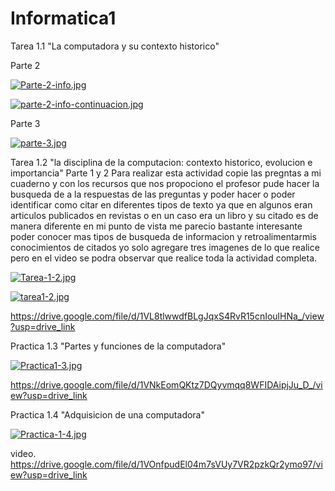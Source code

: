 # Informatica1

Tarea 1.1 "La computadora y su contexto historico" 

Parte 2

[![Parte-2-info.jpg](https://i.postimg.cc/5y03dRz5/Parte-2-info.jpg)](https://postimg.cc/JDfJjKPt)

[![parte-2-info-continuacion.jpg](https://i.postimg.cc/NML9gqN0/parte-2-info-continuacion.jpg)](https://postimg.cc/8JQPH3g8)

Parte 3

[![parte-3.jpg](https://i.postimg.cc/gkyyJhyL/parte-3.jpg)](https://postimg.cc/hfjQZf5K)


Tarea 1.2 "la disciplina de la computacion: contexto historico, evolucion e importancia"
Parte 1 y 2 Para realizar esta actividad copie las pregntas a mi cuaderno y con los recursos que nos propociono el profesor pude hacer la busqueda de a la respuestas de las preguntas y poder hacer o poder identificar como citar en diferentes tipos de texto ya que en algunos eran articulos publicados en revistas o en un caso era un libro y su citado es de manera diferente en mi punto de vista me parecio bastante interesante poder conocer mas tipos de busqueda de informacion y retroalimentarmis conocimientos de citados yo solo agregare tres imagenes de lo que realice pero en el video se podra observar que realice toda la actividad completa. 

[![Tarea-1-2.jpg](https://i.postimg.cc/3Rh2jJFb/Tarea-1-2.jpg)](https://postimg.cc/kVjVqCZx)

[![tarea1-2.jpg](https://i.postimg.cc/Kv13MMy8/tarea1-2.jpg)](https://postimg.cc/qzd7fgRP)

https://drive.google.com/file/d/1VL8tlwwdfBLgJqxS4RvR15cnIoulHNa_/view?usp=drive_link


Practica 1.3 "Partes y funciones de la computadora"

[![Practica1-3.jpg](https://i.postimg.cc/8Cx6pd5v/Practica1-3.jpg)](https://postimg.cc/B8c6NK2Z)

https://drive.google.com/file/d/1VNkEomQKtz7DQyvmqq8WFIDAipjJu_D_/view?usp=drive_link


Practica 1.4 "Adquisicion de una computadora"

[![Practica-1-4.jpg](https://i.postimg.cc/Xq4Xqs0r/Practica-1-4.jpg)](https://postimg.cc/jw3RkQ2T)

video. 
https://drive.google.com/file/d/1VOnfpudEl04m7sVUy7VR2pzkQr2ymo97/view?usp=drive_link

